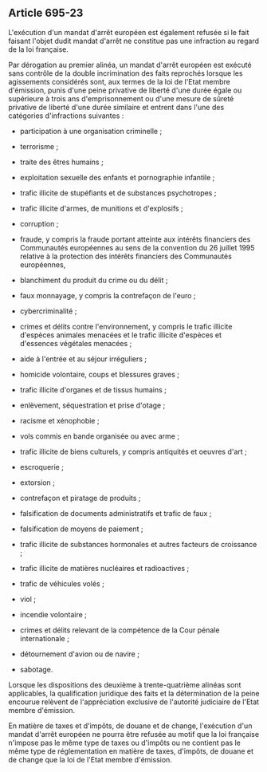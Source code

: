 Article 695-23
----
L'exécution d'un mandat d'arrêt européen est également refusée si le fait
faisant l'objet dudit mandat d'arrêt ne constitue pas une infraction au regard
de la loi française.

Par dérogation au premier alinéa, un mandat d'arrêt européen est exécuté sans
contrôle de la double incrimination des faits reprochés lorsque les agissements
considérés sont, aux termes de la loi de l'Etat membre d'émission, punis d'une
peine privative de liberté d'une durée égale ou supérieure à trois ans
d'emprisonnement ou d'une mesure de sûreté privative de liberté d'une durée
similaire et entrent dans l'une des catégories d'infractions suivantes :

- participation à une organisation criminelle ;

- terrorisme ;

- traite des êtres humains ;

- exploitation sexuelle des enfants et pornographie infantile ;

- trafic illicite de stupéfiants et de substances psychotropes ;

- trafic illicite d'armes, de munitions et d'explosifs ;

- corruption ;

- fraude, y compris la fraude portant atteinte aux intérêts financiers des
Communautés européennes au sens de la convention du 26 juillet 1995 relative à
la protection des intérêts financiers des Communautés européennes,

- blanchiment du produit du crime ou du délit ;

- faux monnayage, y compris la contrefaçon de l'euro ;

- cybercriminalité ;

- crimes et délits contre l'environnement, y compris le trafic illicite
d'espèces animales menacées et le trafic illicite d'espèces et d'essences
végétales menacées ;

- aide à l'entrée et au séjour irréguliers ;

- homicide volontaire, coups et blessures graves ;

- trafic illicite d'organes et de tissus humains ;

- enlèvement, séquestration et prise d'otage ;

- racisme et xénophobie ;

- vols commis en bande organisée ou avec arme ;

- trafic illicite de biens culturels, y compris antiquités et oeuvres d'art ;

- escroquerie ;

- extorsion ;

- contrefaçon et piratage de produits ;

- falsification de documents administratifs et trafic de faux ;

- falsification de moyens de paiement ;

- trafic illicite de substances hormonales et autres facteurs de croissance ;

- trafic illicite de matières nucléaires et radioactives ;

- trafic de véhicules volés ;

- viol ;

- incendie volontaire ;

- crimes et délits relevant de la compétence de la Cour pénale internationale ;

- détournement d'avion ou de navire ;

- sabotage.

Lorsque les dispositions des deuxième à trente-quatrième alinéas sont
applicables, la qualification juridique des faits et la détermination de la
peine encourue relèvent de l'appréciation exclusive de l'autorité judiciaire de
l'Etat membre d'émission.

En matière de taxes et d'impôts, de douane et de change, l'exécution d'un mandat
d'arrêt européen ne pourra être refusée au motif que la loi française n'impose
pas le même type de taxes ou d'impôts ou ne contient pas le même type de
réglementation en matière de taxes, d'impôts, de douane et de change que la loi
de l'Etat membre d'émission.
